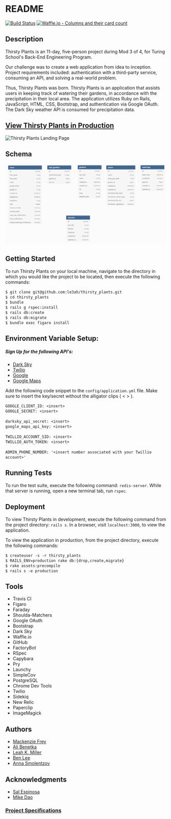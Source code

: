 # README
[![Build Status](https://travis-ci.org/le3ah/thirsty_plants.svg?branch=master)](https://travis-ci.org/le3ah/thirsty_plants) [![Waffle.io - Columns and their card count](https://badge.waffle.io/le3ah/thirsty_plants.svg?columns=all)](https://waffle.io/le3ah/thirsty_plants)
## Description

Thirsty Plants is an 11-day, five-person project during Mod 3 of 4, for Turing School's Back-End Engineering Program.

Our challenge was to create a web application from idea to inception. Project requirements included: authentication with a third-party service, consuming an API, and solving a real-world problem.

Thus, Thirsty Plants was born. Thirsty Plants is an application that assists users in keeping track of watering their gardens, in accordance with the precipitation in their local area. The application utilizes Ruby on Rails, JavaScript, HTML, CSS, Bootstrap, and authentication via Google OAuth. The Dark Sky weather API is consumed for precipitation data.

## [View Thirsty Plants in Production](https://thirsty-plants.herokuapp.com/)

<img width="1389" alt="Thirsty Plants Landing Page" src="https://user-images.githubusercontent.com/42391567/53133442-6a526d80-3530-11e9-893b-c10d2ea0fff4.png">

## Schema
![Alt text](./public/schema.png?raw=true "Schema")

## Getting Started

To run Thirsty Plants on your local machine, navigate to the directory in which you would like the project to be located, then execute the following commands:

```
$ git clone git@github.com:le3ah/thirsty_plants.git
$ cd thirsty_plants
$ bundle
$ rails g rspec:install
$ rails db:create
$ rails db:migrate
$ bundle exec figaro install
```
## Environment Variable Setup:

##### Sign Up for the following API's:
* [Dark Sky](https://darksky.net/dev)
* [Twilio](https://www.twilio.com/)
* [Google](https://console.cloud.google.com/apis/credentials)
* [Google Maps](https://developers.google.com/maps/documentation/javascript/get-api-key)


Add the following code snippet to the `config/application.yml` file. Make sure to insert the key/secret without the alligator clips ( < > ).
```
GOOGLE_CLIENT_ID: <insert>
GOOGLE_SECRET: <insert>

darksky_api_secret: <insert>
google_maps_api_key: <insert>

TWILLIO_ACCOUNT_SID: <insert>
TWILLIO_AUTH_TOKEN: <insert>

ADMIN_PHONE_NUMBER: '<insert number associated with your Twillio account>'

```

## Running Tests

To run the test suite, execute the following command:
`redis-server`. While that server is running, open a new terminal tab,
run `rspec`.


## Deployment

To view Thirsty Plants in development, execute the following command from the project directory: `rails s`. In a browser, visit `localhost:3000`, to view the application.

To view the application in production, from the project directory, execute the following commands:
```
$ createuser -s -r thirsty_plants
$ RAILS_ENV=production rake db:{drop,create,migrate}
$ rake assets:precompile
$ rails s -e production
```

## Tools

* Travis CI
* Figaro
* Faraday
* Shoulda-Matchers
* Google OAuth
* Bootstrap
* Dark Sky
* Waffle.io
* GitHub
* FactoryBot
* RSpec
* Capybara
* Pry
* Launchy
* SimpleCov
* PostgreSQL
* Chrome Dev Tools
* Twilio
* Sidekiq
* New Relic
* Paperclip
* ImageMagick

## Authors
* [Mackenzie Frey](https://github.com/Mackenzie-Frey)
* [Ali Benetka](https://github.com/abenetka)
* [Leah K. Miller](https://github.com/le3ah)
* [Ben Lee](https://github.com/bendelonlee)
* [Anna Smolentzov](https://github.com/asmolentzov)

## Acknowledgments
* [Sal Espinosa](https://github.com/s-espinosa)
* [Mike Dao](https://github.com/mikedao)

### [Project Specifications](http://backend.turing.io/module3/projects/terrificus)
